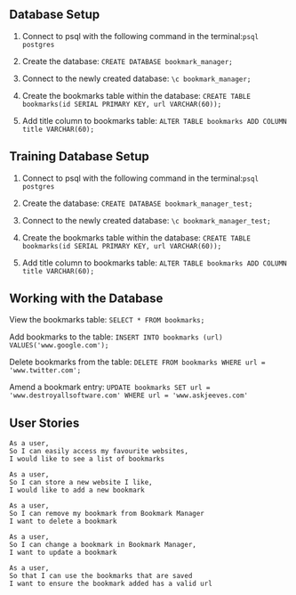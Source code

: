 
## Database Setup

1. Connect to psql with the following command in the terminal:```psql postgres```

2. Create the database: ```CREATE DATABASE bookmark_manager;```

3. Connect to the newly created database: ```\c bookmark_manager;```

4. Create the bookmarks table within the database: ```CREATE TABLE bookmarks(id SERIAL PRIMARY KEY, url VARCHAR(60));```

5. Add title column to bookmarks table: ```ALTER TABLE bookmarks ADD COLUMN title VARCHAR(60);```

## Training Database Setup

1. Connect to psql with the following command in the terminal:```psql postgres```

2. Create the database: ```CREATE DATABASE bookmark_manager_test;```

3. Connect to the newly created database: ```\c bookmark_manager_test;```

4. Create the bookmarks table within the database: ```CREATE TABLE bookmarks(id SERIAL PRIMARY KEY, url VARCHAR(60));```

5. Add title column to bookmarks table: ```ALTER TABLE bookmarks ADD COLUMN title VARCHAR(60);```


## Working with the Database

View the bookmarks table: ```SELECT * FROM bookmarks;```

Add bookmarks to the table: ```INSERT INTO bookmarks (url) VALUES('www.google.com');```

Delete bookmarks from the table: ```DELETE FROM bookmarks WHERE url = 'www.twitter.com';```

Amend a bookmark entry: ```UPDATE bookmarks SET url = 'www.destroyallsoftware.com' WHERE url = 'www.askjeeves.com'```

## User Stories

```
As a user,
So I can easily access my favourite websites,
I would like to see a list of bookmarks

As a user,
So I can store a new website I like,
I would like to add a new bookmark

As a user,
So I can remove my bookmark from Bookmark Manager
I want to delete a bookmark

As a user,
So I can change a bookmark in Bookmark Manager,
I want to update a bookmark

As a user,
So that I can use the bookmarks that are saved
I want to ensure the bookmark added has a valid url
```
